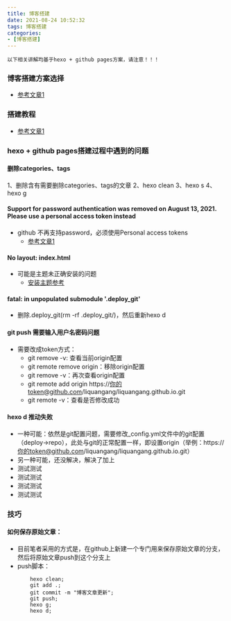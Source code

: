 ```yaml
---
title: 博客搭建
date: 2021-08-24 10:52:32
tags: 博客搭建
categories:
- [博客搭建]
---
```



```
以下相关讲解均基于hexo + github pages方案，请注意！！！
```


### 博客搭建方案选择
* [参考文章1](https://www.cnblogs.com/panchanggui/p/12483459.html)

### 搭建教程
* [参考文章1](https://zhuanlan.zhihu.com/p/26625249)

### hexo + github pages搭建过程中遇到的问题
#### 删除categories、tags
1、删除含有需要删除categories、tags的文章
2、hexo clean
3、hexo s
4、hexo g

#### Support for password authentication was removed on August 13, 2021. Please use a personal access token instead
  * github 不再支持password，必须使用Personal access tokens
    * [参考文章1](http://odcowl.com/2021/08/16/Hexo%E5%8D%9A%E5%AE%A2%EF%BC%9Agithub%E4%B8%8D%E5%86%8D%E6%94%AF%E6%8C%81%E5%AF%86%E7%A0%81%E9%AA%8C%E8%AF%81%E8%A7%A3%E5%86%B3%E6%96%B9%E6%A1%882021-8-13%E6%9B%B4%E6%96%B0/)


#### No layout: index.html
  * 可能是主题未正确安装的问题
    * [安装主题参考](https://www.haomwei.com/technology/maupassant-hexo.html)


#### fatal: in unpopulated submodule '.deploy_git'
  * 删除.deploy_git(rm -rf .deploy_git/)，然后重新hexo d

#### git push 需要输入用户名密码问题
* 需要改成token方式：
  * git remove -v: 查看当前origin配置
  * git remote remove origin：移除origin配置
  * git remove -v：再次查看origin配置
  * git remote add origin https://你的token@github.com/liquangang/liquangang.github.io.git
  * git remote -v：查看是否修改成功

#### hexo d 推动失败
* 一种可能：依然是git配置问题，需要修改_config.yml文件中的git配置（deploy->repo），此处与git的正常配置一样，即设置origin（举例：https://你的token@github.com/liquangang/liquangang.github.io.git）
* 另一种可能，还没解决，解决了加上
* 测试测试
* 测试测试
* 测试测试
* 测试测试


### 技巧
#### 如何保存原始文章：
* 目前笔者采用的方式是，在github上新建一个专门用来保存原始文章的分支，然后将原始文章push到这个分支上
* push脚本：
    ```
        hexo clean;
        git add .;
        git commit -m "博客文章更新";
        git push;
        hexo g;
        hexo d;
    ```
